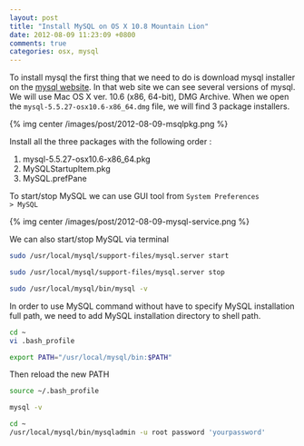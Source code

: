 ```yaml
---
layout: post
title: "Install MySQL on OS X 10.8 Mountain Lion"
date: 2012-08-09 11:23:09 +0800
comments: true
categories: osx, mysql
---
```

To install mysql the first thing that we need to do is download mysql installer on the <a href="http://dev.mysql.com/downloads/mysql/">mysql website</a>. In that web site we can see several versions of mysql. We will use Mac OS X ver. 10.6 (x86, 64-bit), DMG Archive. When we open the <code>mysql-5.5.27-osx10.6-x86_64.dmg</code> file, we will find 3 package installers.

{% img center /images/post/2012-08-09-msqlpkg.png %}

Install all the three packages with the following order :

1. mysql-5.5.27-osx10.6-x86_64.pkg
2. MySQLStartupItem.pkg
3. MySQL.prefPane

To start/stop MySQL we can use GUI tool from <code>System Preferences > MySQL</code>

{% img center /images/post/2012-08-09-mysql-service.png %}

We can also start/stop MySQL via terminal

``` bash start mysql
sudo /usr/local/mysql/support-files/mysql.server start
```

``` bash stop mysql
sudo /usr/local/mysql/support-files/mysql.server stop
```

``` bash get mysql version
sudo /usr/local/mysql/bin/mysql -v
```

In order to use MySQL command without have to specify MySQL installation full path, we need to add MySQL installation directory to shell path.

``` bash bash profile
cd ~
vi .bash_profile
```

``` bash path
export PATH="/usr/local/mysql/bin:$PATH"
```

Then reload the new PATH

``` bash
source ~/.bash_profile
```

``` bash test get mysql version
mysql -v
```

``` bash set mysql password
cd ~
/usr/local/mysql/bin/mysqladmin -u root password 'yourpassword'
```
